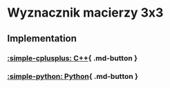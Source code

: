 # Wyznacznik macierzy 3x3

## Implementation

### [:simple-cplusplus: C++](../../programming/c++/algorithms/matrix/det3.md){ .md-button }

### [:simple-python: Python](../../programming/python/algorithms/matrix/det3.md){ .md-button }
